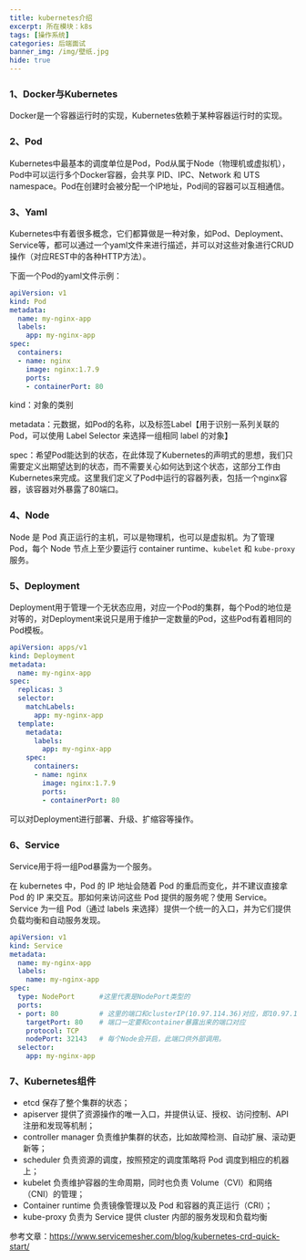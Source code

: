 ```yaml
---
title: kubernetes介绍
excerpt: 所在模块：k8s
tags: [操作系统]
categories: 后端面试
banner_img: /img/壁纸.jpg
hide: true
---
```


### 1、Docker与Kubernetes

Docker是一个容器运行时的实现，Kubernetes依赖于某种容器运行时的实现。

### 2、Pod

Kubernetes中最基本的调度单位是Pod，Pod从属于Node（物理机或虚拟机），Pod中可以运行多个Docker容器，会共享 PID、IPC、Network 和 UTS namespace。Pod在创建时会被分配一个IP地址，Pod间的容器可以互相通信。

### 3、Yaml

Kubernetes中有着很多概念，它们都算做是一种对象，如Pod、Deployment、Service等，都可以通过一个yaml文件来进行描述，并可以对这些对象进行CRUD操作（对应REST中的各种HTTP方法）。

下面一个Pod的yaml文件示例：

```yaml
apiVersion: v1
kind: Pod
metadata:
  name: my-nginx-app
  labels:
    app: my-nginx-app
spec:
  containers:
  - name: nginx
    image: nginx:1.7.9
    ports:
    - containerPort: 80
```

kind：对象的类别

metadata：元数据，如Pod的名称，以及标签Label【用于识别一系列关联的Pod，可以使用 Label Selector 来选择一组相同 label 的对象】

spec：希望Pod能达到的状态，在此体现了Kubernetes的声明式的思想，我们只需要定义出期望达到的状态，而不需要关心如何达到这个状态，这部分工作由Kubernetes来完成。这里我们定义了Pod中运行的容器列表，包括一个nginx容器，该容器对外暴露了80端口。

### 4、Node

Node 是 Pod 真正运行的主机，可以是物理机，也可以是虚拟机。为了管理 Pod，每个 Node 节点上至少要运行 container runtime、`kubelet` 和 `kube-proxy` 服务。

### 5、Deployment

Deployment用于管理一个无状态应用，对应一个Pod的集群，每个Pod的地位是对等的，对Deployment来说只是用于维护一定数量的Pod，这些Pod有着相同的Pod模板。

```yaml
apiVersion: apps/v1
kind: Deployment
metadata:
  name: my-nginx-app
spec:
  replicas: 3
  selector:
    matchLabels:
      app: my-nginx-app
  template:
    metadata:
      labels:
        app: my-nginx-app
    spec:
      containers:
      - name: nginx
        image: nginx:1.7.9
        ports:
        - containerPort: 80
```

可以对Deployment进行部署、升级、扩缩容等操作。

### 6、Service

Service用于将一组Pod暴露为一个服务。

在 kubernetes 中，Pod 的 IP 地址会随着 Pod 的重启而变化，并不建议直接拿 Pod 的 IP 来交互。那如何来访问这些 Pod 提供的服务呢？使用 Service。Service 为一组 Pod（通过 labels 来选择）提供一个统一的入口，并为它们提供负载均衡和自动服务发现。

```yaml
apiVersion: v1
kind: Service
metadata:
  name: my-nginx-app
  labels:
    name: my-nginx-app
spec:
  type: NodePort      #这里代表是NodePort类型的
  ports:
  - port: 80          # 这里的端口和clusterIP(10.97.114.36)对应，即10.97.114.36:80,供内部访问。
    targetPort: 80    # 端口一定要和container暴露出来的端口对应
    protocol: TCP
    nodePort: 32143   # 每个Node会开启，此端口供外部调用。
  selector:
    app: my-nginx-app
```

### 7、Kubernetes组件

- etcd 保存了整个集群的状态；
- apiserver 提供了资源操作的唯一入口，并提供认证、授权、访问控制、API 注册和发现等机制；
- controller manager 负责维护集群的状态，比如故障检测、自动扩展、滚动更新等；
- scheduler 负责资源的调度，按照预定的调度策略将 Pod 调度到相应的机器上；
- kubelet 负责维护容器的生命周期，同时也负责 Volume（CVI）和网络（CNI）的管理；
- Container runtime 负责镜像管理以及 Pod 和容器的真正运行（CRI）；
- kube-proxy 负责为 Service 提供 cluster 内部的服务发现和负载均衡

参考文章：https://www.servicemesher.com/blog/kubernetes-crd-quick-start/
